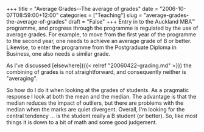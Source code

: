 +++
title = "Average Grades--The average of grades"
date = "2006-10-07T08:59:00+12:00"
categories = ["Teaching"]
slug = "average-grades-the-average-of-grades"
draft = "False"
+++
Entry in to the Auckland MBA&trade; programme, and progress through the
programme is regulated by the use of average grades. For example, to
move from the first year of the programme to the second year, one needs
to achieve an average grade of B or better. Likewise, to enter the
programme from the Postgraduate Diploma in Business, one also needs
a similar grade.

As I've discussed [elsewhere]({{< relref "20060422-grading.md" >}})
the combining of grades is not straightforward, and consequently
neither is "averaging".

So how do I do it when looking at the grades of students. As a
pragmatic response I look at both the mean and the median. The
advantage is that the median reduces the impact of outliers, but there
are problems with the median when the marks are quiet divergent.
Overall, I'm looking for the central tendency ... is the student
really a B student (or better). So, like most things it is down to a
bit of math and some good judgement.

